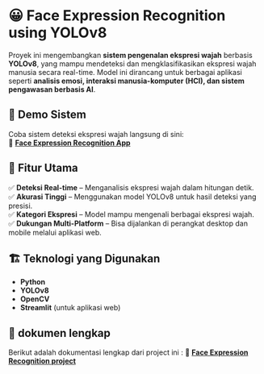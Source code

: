 # 😀 Face Expression Recognition using YOLOv8  

Proyek ini mengembangkan **sistem pengenalan ekspresi wajah** berbasis **YOLOv8**, yang mampu mendeteksi dan mengklasifikasikan ekspresi wajah manusia secara real-time. Model ini dirancang untuk berbagai aplikasi seperti **analisis emosi, interaksi manusia-komputer (HCI), dan sistem pengawasan berbasis AI**.  

## 🚀 Demo Sistem  
Coba sistem deteksi ekspresi wajah langsung di sini:  
🔗 **[Face Expression Recognition App](https://myface-expression-recognition.streamlit.app/)**  

## 📌 Fitur Utama  
✅ **Deteksi Real-time** – Menganalisis ekspresi wajah dalam hitungan detik.  
✅ **Akurasi Tinggi** – Menggunakan model YOLOv8 untuk hasil deteksi yang presisi.  
✅ **Kategori Ekspresi** – Model mampu mengenali berbagai ekspresi wajah.  
✅ **Dukungan Multi-Platform** – Bisa dijalankan di perangkat desktop dan mobile melalui aplikasi web.  

## 🏗️ Teknologi yang Digunakan  
- **Python**  
- **YOLOv8**  
- **OpenCV**  
- **Streamlit** (untuk aplikasi web)  

## 📸 dokumen lengkap 
Berikut adalah dokumentasi lengkap dari project ini :
🔗 **[Face Expression Recognition project](https://drive.google.com/drive/u/4/folders/1Y6H3d0FKRdWZ96SGVJmRwgbhnfIp6xT_)** 


